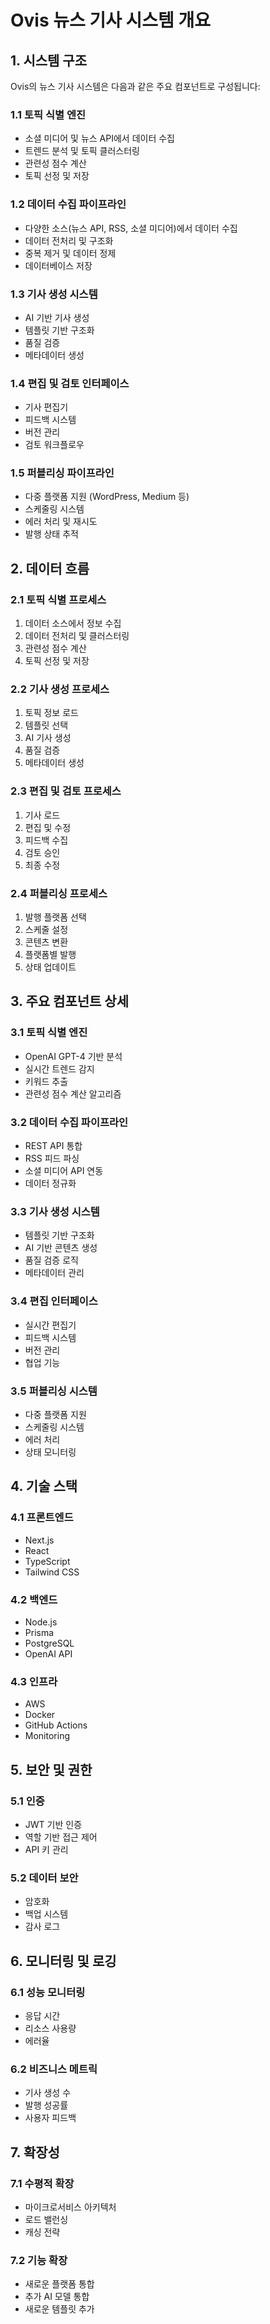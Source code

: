 # Ovis 뉴스 기사 시스템 개요

## 1. 시스템 구조

Ovis의 뉴스 기사 시스템은 다음과 같은 주요 컴포넌트로 구성됩니다:

### 1.1 토픽 식별 엔진
- 소셜 미디어 및 뉴스 API에서 데이터 수집
- 트렌드 분석 및 토픽 클러스터링
- 관련성 점수 계산
- 토픽 선정 및 저장

### 1.2 데이터 수집 파이프라인
- 다양한 소스(뉴스 API, RSS, 소셜 미디어)에서 데이터 수집
- 데이터 전처리 및 구조화
- 중복 제거 및 데이터 정제
- 데이터베이스 저장

### 1.3 기사 생성 시스템
- AI 기반 기사 생성
- 템플릿 기반 구조화
- 품질 검증
- 메타데이터 생성

### 1.4 편집 및 검토 인터페이스
- 기사 편집기
- 피드백 시스템
- 버전 관리
- 검토 워크플로우

### 1.5 퍼블리싱 파이프라인
- 다중 플랫폼 지원 (WordPress, Medium 등)
- 스케줄링 시스템
- 에러 처리 및 재시도
- 발행 상태 추적

## 2. 데이터 흐름

### 2.1 토픽 식별 프로세스
1. 데이터 소스에서 정보 수집
2. 데이터 전처리 및 클러스터링
3. 관련성 점수 계산
4. 토픽 선정 및 저장

### 2.2 기사 생성 프로세스
1. 토픽 정보 로드
2. 템플릿 선택
3. AI 기사 생성
4. 품질 검증
5. 메타데이터 생성

### 2.3 편집 및 검토 프로세스
1. 기사 로드
2. 편집 및 수정
3. 피드백 수집
4. 검토 승인
5. 최종 수정

### 2.4 퍼블리싱 프로세스
1. 발행 플랫폼 선택
2. 스케줄 설정
3. 콘텐츠 변환
4. 플랫폼별 발행
5. 상태 업데이트

## 3. 주요 컴포넌트 상세

### 3.1 토픽 식별 엔진
- OpenAI GPT-4 기반 분석
- 실시간 트렌드 감지
- 키워드 추출
- 관련성 점수 계산 알고리즘

### 3.2 데이터 수집 파이프라인
- REST API 통합
- RSS 피드 파싱
- 소셜 미디어 API 연동
- 데이터 정규화

### 3.3 기사 생성 시스템
- 템플릿 기반 구조화
- AI 기반 콘텐츠 생성
- 품질 검증 로직
- 메타데이터 관리

### 3.4 편집 인터페이스
- 실시간 편집기
- 피드백 시스템
- 버전 관리
- 협업 기능

### 3.5 퍼블리싱 시스템
- 다중 플랫폼 지원
- 스케줄링 시스템
- 에러 처리
- 상태 모니터링

## 4. 기술 스택

### 4.1 프론트엔드
- Next.js
- React
- TypeScript
- Tailwind CSS

### 4.2 백엔드
- Node.js
- Prisma
- PostgreSQL
- OpenAI API

### 4.3 인프라
- AWS
- Docker
- GitHub Actions
- Monitoring

## 5. 보안 및 권한

### 5.1 인증
- JWT 기반 인증
- 역할 기반 접근 제어
- API 키 관리

### 5.2 데이터 보안
- 암호화
- 백업 시스템
- 감사 로그

## 6. 모니터링 및 로깅

### 6.1 성능 모니터링
- 응답 시간
- 리소스 사용량
- 에러율

### 6.2 비즈니스 메트릭
- 기사 생성 수
- 발행 성공률
- 사용자 피드백

## 7. 확장성

### 7.1 수평적 확장
- 마이크로서비스 아키텍처
- 로드 밸런싱
- 캐싱 전략

### 7.2 기능 확장
- 새로운 플랫폼 통합
- 추가 AI 모델 통합
- 새로운 템플릿 추가 